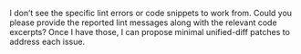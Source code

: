 I don’t see the specific lint errors or code snippets to work from. Could you please provide the reported lint messages along with the relevant code excerpts? Once I have those, I can propose minimal unified-diff patches to address each issue.